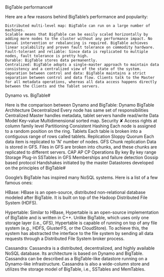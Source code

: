 BigTable performance#

Here are a few reasons behind BigTable’s performance and popularity:

    Distributed multi-level map: BigTable can run on a large number of machines.
    Scalable means that BigTable can be easily scaled horizontally by adding more nodes to the cluster without any performance impact. No manual intervention or rebalancing is required. BigTable achieves linear scalability and proven fault tolerance on commodity hardware.
    Fault-tolerant and reliable: Since data is replicated to multiple nodes, fault tolerance is pretty high.
    Durable: BigTable stores data permanently.
    Centralized: BigTable adopts a single-master approach to maintain data consistency and a centralized view of the state of the system.
    Separation between control and data: BigTable maintains a strict separation between control and data flow. Clients talk to the Master for all metadata operations, whereas all data access happens directly between the Clients and the Tablet servers.

Dynamo vs. BigTable#

Here is the comparison between Dynamo and BigTable:
Dynamo BigTable
Architecture Decentralized
Every node has same set of responsibilities Centralized
Master handles metadata, tablet servers handle read/write
Data Model Key-value Multidimensional sorted map.
Security ✘ Access rights at column family level
Partitioning Consistent Hashing
Each node is assigned to a random position on the ring. Tablets
Each table is broken into a contiguous range of rows called tablets.
Replication Sloppy Quorum
Each data item is replicated to 'N' number of nodes. GFS Chunk replication
Data is stored in GFS. Files in GFS are broken into chunks, and these chunks are replicated to different servers.
CAP AP CP
Operations By key By key range
Storage Plug-in SSTables in GFS
Memberships and failure detection Gossip based protocol Handshakes initiated by the master
Datastores developed on the principles of BigTable#

Google’s BigTable has inspired many NoSQL systems. Here is a list of a few famous ones:

HBase: HBase is an open-source, distributed non-relational database modeled after BigTable. It is built on top of the Hadoop Distributed File System (HDFS).

Hypertable: Similar to HBase, Hypertable is an open-source implementation of BigTable and is written in C++. Unlike BigTable, which uses only one storage layer (i.e., GFS), Hypertable is capable of running on top of any file system (e.g., HDFS, GlusterFS, or the CloudStore). To achieve this, the system has abstracted the interface to the file system by sending all data requests through a Distributed File System broker process.

Cassandra: Cassandra is a distributed, decentralized, and highly available NoSQL database. Its architecture is based on Dynamo and BigTable. Cassandra can be described as a BigTable-like datastore running on a Dynamo-like infrastructure. Cassandra is also a wide-column store and utilizes the storage model of BigTable, i.e., SSTables and MemTables.
